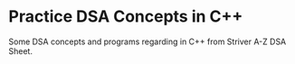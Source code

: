 # Practice DSA Concepts in C++
 Some DSA concepts and programs regarding in C++ from Striver A-Z DSA Sheet.
